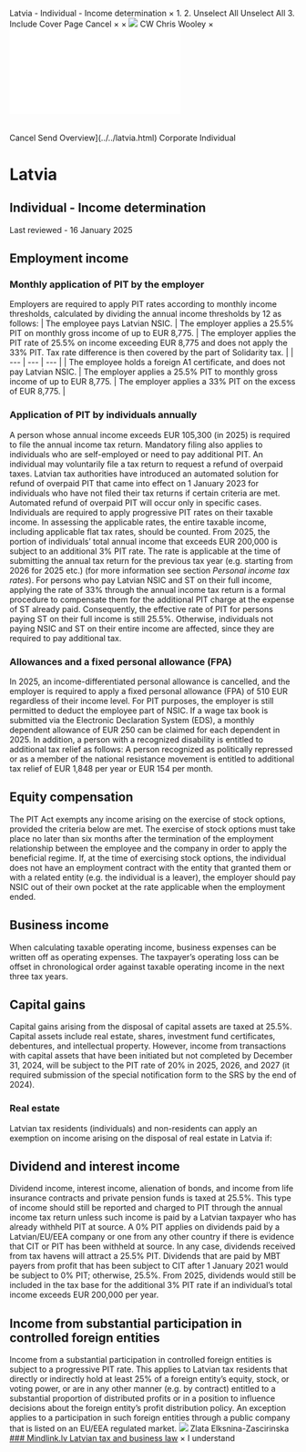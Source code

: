 Latvia - Individual - Income determination
×
1.
2.
Unselect All
Unselect All
3.
Include Cover Page
Cancel
×
×
![](../../-/media/world-wide-tax-summaries/attachments/global---chris-wooley.ashx%3Frev=ac5e5f3223b34096b1afc2a6009c7320&revision=ac5e5f32-23b3-4096-b1af-c2a6009c7320&hash=859B7ADC84DC2CBEC9760E9E6EE7DE6D0A8BFCDF)
CW
Chris Wooley
×
![](income-determination.html)
######
Cancel
Send
Overview](../../latvia.html)
Corporate
Individual
# Latvia
## Individual - Income determination
Last reviewed - 16 January 2025
## Employment income
### Monthly application of PIT by the employer
Employers are required to apply PIT rates according to monthly income thresholds, calculated by dividing the annual income thresholds by 12 as follows:
| The employee pays Latvian NSIC. | The employer applies a 25.5% PIT on monthly gross income of up to EUR 8,775. | The employer applies the PIT rate of 25.5% on income exceeding EUR 8,775 and does not apply the 33% PIT. Tax rate difference is then covered by the part of Solidarity tax. |
| --- | --- | --- |
| The employee holds a foreign A1 certificate, and does not pay Latvian NSIC. | The employer applies a 25.5% PIT to monthly gross income of up to EUR 8,775. | The employer applies a 33% PIT on the excess of EUR 8,775. |
### Application of PIT by individuals annually
A person whose annual income exceeds EUR 105,300 (in 2025) is required to file the annual income tax return. Mandatory filing also applies to individuals who are self-employed or need to pay additional PIT. An individual may voluntarily file a tax return to request a refund of overpaid taxes. Latvian tax authorities have introduced an automated solution for refund of overpaid PIT that came into effect on 1 January 2023 for individuals who have not filed their tax returns if certain criteria are met. Automated refund of overpaid PIT will occur only in specific cases.
Individuals are required to apply progressive PIT rates on their taxable income. In assessing the applicable rates, the entire taxable income, including applicable flat tax rates, should be counted.
From 2025, the portion of individuals’ total annual income that exceeds EUR 200,000 is subject to an additional 3% PIT rate. The rate is applicable at the time of submitting the annual tax return for the previous tax year (e.g. starting from 2026 for 2025 etc.) (for more information see section *Personal income tax rates*).
For persons who pay Latvian NSIC and ST on their full income, applying the rate of 33% through the annual income tax return is a formal procedure to compensate them for the additional PIT charge at the expense of ST already paid. Consequently, the effective rate of PIT for persons paying ST on their full income is still 25.5%. Otherwise, individuals not paying NSIC and ST on their entire income are affected, since they are required to pay additional tax.
### Allowances and a fixed personal allowance (FPA)
In 2025, an income-differentiated personal allowance is cancelled, and the employer is required to apply a fixed personal allowance (FPA) of 510 EUR regardless of their income level.
For PIT purposes, the employer is still permitted to deduct the employee part of NSIC.
If a wage tax book is submitted via the Electronic Declaration System (EDS), a monthly dependent allowance of EUR 250 can be claimed for each dependent in 2025.
In addition, a person with a recognized disability is entitled to additional tax relief as follows:
A person recognized as politically repressed or as a member of the national resistance movement is entitled to additional tax relief of EUR 1,848 per year or EUR 154 per month.
## Equity compensation
The PIT Act exempts any income arising on the exercise of stock options, provided the criteria below are met.
The exercise of stock options must take place no later than six months after the termination of the employment relationship between the employee and the company in order to apply the beneficial regime.
If, at the time of exercising stock options, the individual does not have an employment contract with the entity that granted them or with a related entity (e.g. the individual is a leaver), the employer should pay NSIC out of their own pocket at the rate applicable when the employment ended.
## Business income
When calculating taxable operating income, business expenses can be written off as operating expenses.
The taxpayer’s operating loss can be offset in chronological order against taxable operating income in the next three tax years.
## Capital gains
Capital gains arising from the disposal of capital assets are taxed at 25.5%. Capital assets include real estate, shares, investment fund certificates, debentures, and intellectual property.
However, income from transactions with capital assets that have been initiated but not completed by December 31, 2024, will be subject to the PIT rate of 20% in 2025, 2026, and 2027 (it required submission of the special notification form to the SRS by the end of 2024).
### Real estate
Latvian tax residents (individuals) and non-residents can apply an exemption on income arising on the disposal of real estate in Latvia if:
## Dividend and interest income
Dividend income, interest income, alienation of bonds, and income from life insurance contracts and private pension funds is taxed at 25.5%. This type of income should still be reported and charged to PIT through the annual income tax return unless such income is paid by a Latvian taxpayer who has already withheld PIT at source.
A 0% PIT applies on dividends paid by a Latvian/EU/EEA company or one from any other country if there is evidence that CIT or PIT has been withheld at source.
In any case, dividends received from tax havens will attract a 25.5% PIT. Dividends that are paid by MBT payers from profit that has been subject to CIT after 1 January 2021 would be subject to 0% PIT; otherwise, 25.5%.
From 2025, dividends would still be included in the tax base for the additional 3% PIT rate if an individual’s total income exceeds EUR 200,000 per year.
## Income from substantial participation in controlled foreign entities
Income from a substantial participation in controlled foreign entities is subject to a progressive PIT rate. This applies to Latvian tax residents that directly or indirectly hold at least 25% of a foreign entity’s equity, stock, or voting power, or are in any other manner (e.g. by contract) entitled to a substantial proportion of distributed profits or in a position to influence decisions about the foreign entity’s profit distribution policy. An exception applies to a participation in such foreign entities through a public company that is listed on an EU/EEA regulated market.
![](../../-/media/world-wide-tax-summaries/attachments/latvia---zlata_elksnina-zascirinska.ashx%3Frev=19e242eccd9c44bfaffa896f3d56be2d&revision=19e242ec-cd9c-44bf-affa-896f3d56be2d&hash=25E19670B1F07ACF0BE6589A63496CC9B2A68B71)
Zlata Elksnina-Zascirinska
[### Mindlink.lv
Latvian tax and business law](http://www.nodoklis.lv/en/)
×
I understand